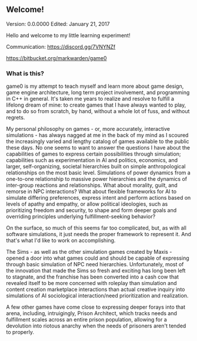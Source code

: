 ## Welcome! ## 

Version: 0.0.0000 Edited: January 21, 2017

Hello and welcome to my little learning experiment!

Communication:
https://discord.gg/7VNYNZf

https://bitbucket.org/markwarden/game0

### What is this? ###

game0 is my attempt to teach myself and learn more about game design, game engine architecture, long term project involvement, and programming in C++ in general. It's taken me years to realize and resolve to fulfill a lifelong dream of mine: to create games that I have always wanted to play, and to do so from scratch, by hand, without a whole lot of fuss, and without regrets. 

My personal philosophy on games - or, more accurately, interactive simulations - has always nagged at me in the back of my mind as I scoured the increasingly varied and lengthy catalog of games available to the public these days. No one seems to want to answer the questions I have about the capabilities of games to express certain possibilities through simulation; capabilities such as experimentation in AI and politics, economics, and larger, self-organizing, societal hierarchies built on simple anthropological relationships on the most basic level. Simulations of power dynamics from a one-to-one relationship to massive power hierarchies and the dynamics of inter-group reactions and relationships. What about morality, guilt, and remorse in NPC interactions? What about flexible frameworks for AI to simulate differing preferences, express intent and perform actions based on levels of apathy and empathy, or allow political ideologies, such as prioritizing freedom and security, to shape and form deeper goals and overriding principles underlying fulfillment-seeking behavior?

On the surface, so much of this seems far too complicated, but, as with all software simulations, it just needs the proper framework to represent it. And that's what I'd like to work on accomplishing. 

The Sims - as well as the other simulation games created by Maxis - opened a door into what games could and should be capable of expressing through basic simulation of NPC need hierarchies. Unfortunately, most of the innovation that made the Sims so fresh and exciting has long been left to stagnate, and the franchise has been converted into a cash cow that revealed itself to be more concerned with roleplay than simulation and content creation marketplace interactions than actual creative inquiry into simulations of AI sociological interaction/need prioritization and realization. 

A few other games have come close to expressing deeper forays into that arena, including, intruigingly, Prison Architect, which tracks needs and fulfillment scales across an entire prison population, allowing for a devolution into riotous anarchy when the needs of prisoners aren't tended to properly.